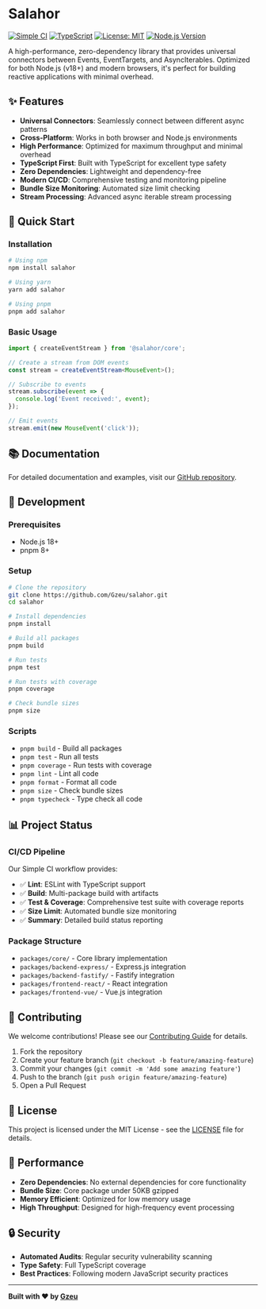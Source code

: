 # Salahor

[![Simple CI](https://github.com/Gzeu/salahor/actions/workflows/simple-ci.yml/badge.svg)](https://github.com/Gzeu/salahor/actions/workflows/simple-ci.yml)
[![TypeScript](https://img.shields.io/badge/TypeScript-5.6-blue)](https://www.typescriptlang.org/)
[![License: MIT](https://img.shields.io/badge/License-MIT-yellow.svg)](https://opensource.org/licenses/MIT)
[![Node.js Version](https://img.shields.io/badge/Node.js-18%2B-green)](https://nodejs.org/)

A high-performance, zero-dependency library that provides universal connectors between Events, EventTargets, and AsyncIterables. Optimized for both Node.js (v18+) and modern browsers, it's perfect for building reactive applications with minimal overhead.

## ✨ Features

- **Universal Connectors**: Seamlessly connect between different async patterns
- **Cross-Platform**: Works in both browser and Node.js environments  
- **High Performance**: Optimized for maximum throughput and minimal overhead
- **TypeScript First**: Built with TypeScript for excellent type safety
- **Zero Dependencies**: Lightweight and dependency-free
- **Modern CI/CD**: Comprehensive testing and monitoring pipeline
- **Bundle Size Monitoring**: Automated size limit checking
- **Stream Processing**: Advanced async iterable stream processing

## 🚀 Quick Start

### Installation

```bash
# Using npm
npm install salahor

# Using yarn
yarn add salahor

# Using pnpm
pnpm add salahor
```

### Basic Usage

```typescript
import { createEventStream } from '@salahor/core';

// Create a stream from DOM events
const stream = createEventStream<MouseEvent>();

// Subscribe to events
stream.subscribe(event => {
  console.log('Event received:', event);
});

// Emit events
stream.emit(new MouseEvent('click'));
```

## 📚 Documentation

For detailed documentation and examples, visit our [GitHub repository](https://github.com/Gzeu/salahor).

## 🔧 Development

### Prerequisites

- Node.js 18+ 
- pnpm 8+

### Setup

```bash
# Clone the repository
git clone https://github.com/Gzeu/salahor.git
cd salahor

# Install dependencies
pnpm install

# Build all packages
pnpm build

# Run tests
pnpm test

# Run tests with coverage
pnpm coverage

# Check bundle sizes
pnpm size
```

### Scripts

- `pnpm build` - Build all packages
- `pnpm test` - Run all tests
- `pnpm coverage` - Run tests with coverage
- `pnpm lint` - Lint all code
- `pnpm format` - Format all code
- `pnpm size` - Check bundle sizes
- `pnpm typecheck` - Type check all code

## 📊 Project Status

### CI/CD Pipeline

Our Simple CI workflow provides:

- ✅ **Lint**: ESLint with TypeScript support
- ✅ **Build**: Multi-package build with artifacts
- ✅ **Test & Coverage**: Comprehensive test suite with coverage reports
- ✅ **Size Limit**: Automated bundle size monitoring
- ✅ **Summary**: Detailed build status reporting

### Package Structure

- `packages/core/` - Core library implementation
- `packages/backend-express/` - Express.js integration
- `packages/backend-fastify/` - Fastify integration
- `packages/frontend-react/` - React integration
- `packages/frontend-vue/` - Vue.js integration

## 🤝 Contributing

We welcome contributions! Please see our [Contributing Guide](CONTRIBUTING.md) for details.

1. Fork the repository
2. Create your feature branch (`git checkout -b feature/amazing-feature`)
3. Commit your changes (`git commit -m 'Add some amazing feature'`)
4. Push to the branch (`git push origin feature/amazing-feature`)
5. Open a Pull Request

## 📝 License

This project is licensed under the MIT License - see the [LICENSE](LICENSE) file for details.

## 🚀 Performance

- **Zero Dependencies**: No external dependencies for core functionality
- **Bundle Size**: Core package under 50KB gzipped
- **Memory Efficient**: Optimized for low memory usage
- **High Throughput**: Designed for high-frequency event processing

## 🔒 Security

- **Automated Audits**: Regular security vulnerability scanning
- **Type Safety**: Full TypeScript coverage
- **Best Practices**: Following modern JavaScript security practices

---

**Built with ❤️ by [Gzeu](https://github.com/Gzeu)**
